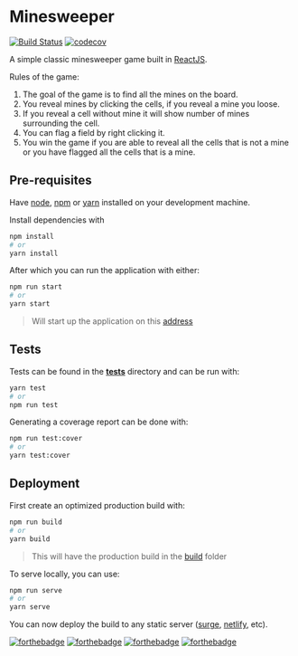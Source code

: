 # Minesweeper

[![Build Status](https://travis-ci.org/BrianLusina/minesweeper.svg?branch=master)](https://travis-ci.org/BrianLusina/minesweeper)
[![codecov](https://codecov.io/gh/BrianLusina/minesweeper/branch/master/graph/badge.svg)](https://codecov.io/gh/BrianLusina/minesweeper)

A simple classic minesweeper game built in [ReactJS](https://reactjs.org/).

Rules of the game:

1. The goal of the game is to find all the mines on the board.
2. You reveal mines by clicking the cells, if you reveal a mine you loose.
3. If you reveal a cell without mine it will show number of mines surrounding the cell.
4. You can flag a field by right clicking it.
5. You win the game if you are able to reveal all the cells that is not a mine or you have flagged all the cells that is a mine.

## Pre-requisites

Have [node](https://nodejs.org/en/), [npm](https://www.npmjs.com/) or [yarn](https://www.npmjs.com) installed on your development machine.

Install dependencies with

```bash
npm install
# or
yarn install
```

After which you can run the application with either:

```bash
npm run start
# or
yarn start
```

> Will start up the application on this [address](http://localhost:3000)

## Tests

Tests can be found in the [__tests__](./__tests__) directory and can be run with:

```bash
yarn test
# or
npm run test
```

Generating a coverage report can be done with:

```bash
npm run test:cover
# or
yarn test:cover
```

## Deployment

First create an optimized production build with:

```bash
npm run build
# or
yarn build
```

> This will have the production build in the [build](./build) folder

To serve locally, you can use:

```bash
npm run serve
# or
yarn serve
```

You can now deploy the build to any static server ([surge](https://surge.sh/), [netlify](https://www.netlify.com/), etc).

[![forthebadge](https://forthebadge.com/images/badges/built-with-love.svg)](https://forthebadge.com)
[![forthebadge](https://forthebadge.com/images/badges/made-with-javascript.svg)](https://forthebadge.com)
[![forthebadge](https://forthebadge.com/images/badges/uses-js.svg)](https://forthebadge.com)
[![forthebadge](https://forthebadge.com/images/badges/uses-html.svg)](https://forthebadge.com)